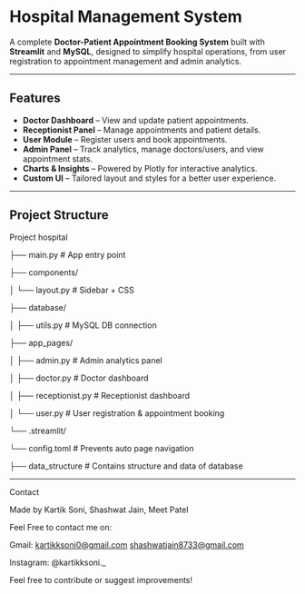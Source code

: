 #  Hospital Management System

A complete **Doctor-Patient Appointment Booking System** built with **Streamlit** and **MySQL**, designed to simplify hospital operations, from user registration to appointment management and admin analytics.

---

##  Features

-  **Doctor Dashboard** – View and update patient appointments.
-  **Receptionist Panel** – Manage appointments and patient details.
-  **User Module** – Register users and book appointments.
-  **Admin Panel** – Track analytics, manage doctors/users, and view appointment stats.
-  **Charts & Insights** – Powered by Plotly for interactive analytics.
-  **Custom UI** – Tailored layout and styles for a better user experience.

---

##  Project Structure

Project hospital

├── main.py # App entry point

├── components/

│ └── layout.py # Sidebar + CSS

├── database/

│ ├── utils.py # MySQL DB connection

├── app_pages/

│ ├── admin.py # Admin analytics panel

│ ├── doctor.py # Doctor dashboard

│ ├── receptionist.py # Receptionist dashboard

│ └── user.py # User registration & appointment booking

└── .streamlit/

└── config.toml # Prevents auto page navigation

├── data_structure # Contains structure and data of database

---

Contact

Made by Kartik Soni, Shashwat Jain, Meet Patel

Feel Free to contact me on:
  
  Gmail: kartikksoni0@gmail.com
         shashwatjain8733@gmail.com
  
  Instagram: @kartikksoni._

Feel free to contribute or suggest improvements!


